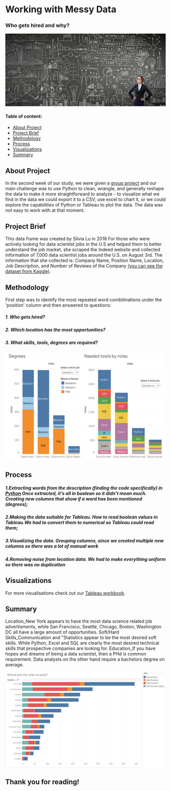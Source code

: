 # Working with Messy Data
### Who gets hired and why?

![alt text](https://github.com/mishogavasheli/Working_with_Messy_Data/blob/main/Images/111.jpeg?raw=true)

#### Table of content:
* [About Project](https://github.com/mishogavasheli/Working_with_Messy_Data/edit/main/README.md#:~:text=Result%20as%20sumery-,About%20ptoject,-On%20the%20second)
* [Project Brief](https://github.com/mishogavasheli/Working_with_Messy_Data/edit/main/README.md#:~:text=at%20that%20moment.-,Project%20Brief,-This%20data%20frame)
* [Methodology](https://github.com/mishogavasheli/Working_with_Messy_Data/edit/main/README.md#:~:text=in%20which%20state-,Methodology,-First%20step%20was)
* [Process](https://github.com/mishogavasheli/Working_with_Messy_Data/edit/main/README.md#:~:text=degrees%20are%20required%3F-,Process,-1.Extracting%20words) 
* [Visualizations](https://github.com/mishogavasheli/Working_with_Messy_Data/edit/main/README.md#:~:text=was%20no%20duplication-,Visualizations,-For%20more%20visualisations)
* [Summary](https://github.com/mishogavasheli/Working_with_Messy_Data/edit/main/README.md#:~:text=our%20Tableau%20workbook.-,Summary,-Location_New%20York%20appears)




## About Project
In the second week of our study, we were given a [group project](https://github.com/student-IH-labs-and-stuff/BCNDATA1021/blob/main/Projects/Messy_data/Messy_Data.md) and our main challenge was to use Python to clean, wrangle, and generally reshape the data to make it more straightforward to analyze - to visualize what we find in the data we could export it to a CSV, use excel to chart it, or we could explore the capabilities of Python or Tableau to plot the data. The data was not easy to work with at that moment.

## Project Brief
This data frame was created by Silvia Lu in 2018 For those who were actively looking for data scientist jobs in the U.S and helped them to better understand the job market, she scraped the Indeed website and collected information of 7,000 data scientist jobs around the U.S. on August 3rd. The information that she collected is: Company Name, Position Name, Location, Job Description, and Number of Reviews of the Company [(you can see the dataset from Kaggle)](https://www.kaggle.com/sl6149/data-scientist-job-market-in-the-us?select=alldata.csv). 


## Methodology
First step was to identify the most repeated word combitinations under the 'position' column and then answered to questions:
##### 1. Who gets hired?
##### 2. Which location has the most opportunities?
##### 3. What skills, tools, degrees are required?


![alt text](https://github.com/mishogavasheli/Working_with_Messy_Data/blob/main/Images/Screenshot%202021-11-10%20at%2020.52.35.png?raw=true)

## Process
##### 1.Extracting words from the description (finding the code specifically) in [Python](https://github.com/mishogavasheli/Working_with_Messy_Data/blob/main/jupyter%20notebook/Working%20with%20Messy%20Data.ipynb) Once extracted, it’s all in boolean so it didn’t mean much. Creating new columns that show if a word has been mentioned (degrees);
##### 2.Making the data suitable for Tableau. How to read boolean values in Tableau.We had to convert them to numerical so Tableau could read them; 
##### 3.Visualizing the data. Grouping columns, since we created multiple new columns so there was a lot of manual work 
##### 4.Removing noise from location data. We had to make everything uniform so there was no duplication



## Visualizations
For more visualisations check out our [Tableau workbook](https://public.tableau.com/app/profile/misho.gavasheli/viz/getafix_16355158200190/Dashboard1).



## Summary
Location_New York appears to have the most data science related job advertisments, while San Francisco, Seattle, Chicago, Boston, Washington DC all have a large amount of opportunities.
Soft/Hard Skills_Communication and "Statistics appear to be the most desired soft skills. While Python, Excel and SQL are clearly the most desired technical skills that prospective companies are looking for.
Education_If you have hopes and dreams of being a data scientist, then a PHd is common requirement. Data analysts on the other hand require a bachelors degree on average. 

![alt text](https://github.com/mishogavasheli/Working_with_Messy_Data/blob/main/Images/Screenshot%202021-11-10%20at%2020.59.48.png?raw=true)

##  Thank you for reading!
